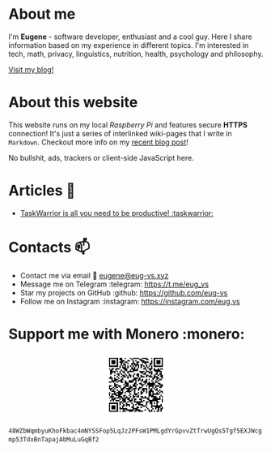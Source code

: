 # About me
I'm **Eugene** - software developer, enthusiast and a cool guy. Here I share information based on my experience in different topics. I'm interested in tech, math, privacy, linguistics, nutrition, health, psychology and philosophy.

[Visit my blog!](./blog/index.md)

# About this website
This website runs on my local *Raspberry Pi* and features secure **HTTPS** connection! It's just a series of interlinked wiki-pages that I write in `Markdown`. Checkout more info on my [recent blog post](/blog/2021-07-02.md)!


No bullshit, ads, trackers or client-side JavaScript here.

# Articles :page_with_curl:
 - [TaskWarrior is all you need to be productive! :taskwarrior:](taskwarrior.md)

# Contacts :mailbox:
 - Contact me via email :email: eugene@eug-vs.xyz
 - Message me on Telegram :telegram: https://t.me/eug_vs
 - Star my projects on GitHub :github: https://github.com/eug-vs
 - Follow me on Instagram :instagram: https://instagram.com/eug.vs

# Support me with Monero :monero:
<p align="center">
<img src="public/monero-qr.png" alt="monero-qr" width="128">
</p>

`48WZbWqmbyuKhoFkbac4mNYSSFop5LqJz2PFsW1PMLgdYrGpvvZtTrwUgQs5Tgf5EXJWcgmp53TdxBnTapajAbMuLuGqBf2`

